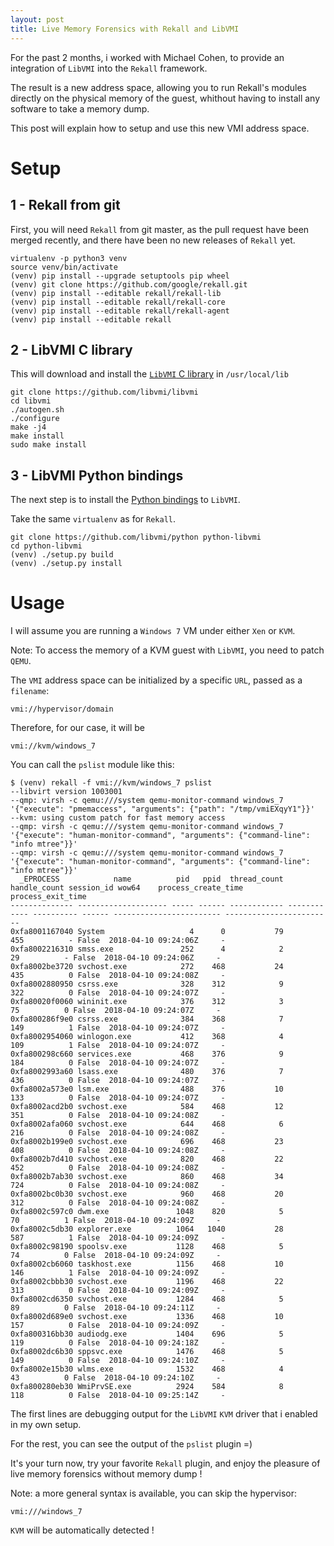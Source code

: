 ```yaml
---
layout: post
title: Live Memory Forensics with Rekall and LibVMI
---
```


For the past 2 months, i worked with Michael Cohen, to provide an integration
of `LibVMI` into the `Rekall` framework.

The result is a new address space, allowing you to run Rekall's modules
directly on the physical memory of the guest, whithout having to install any
software to take a memory dump.

This post will explain how to setup and use this new VMI address space.

# Setup

## 1 - Rekall from git

First, you will need `Rekall` from git master, as the pull request have been
merged recently, and there have been no new releases of `Rekall` yet.

    virtualenv -p python3 venv
    source venv/bin/activate
    (venv) pip install --upgrade setuptools pip wheel
    (venv) git clone https://github.com/google/rekall.git
    (venv) pip install --editable rekall/rekall-lib
    (venv) pip install --editable rekall/rekall-core
    (venv) pip install --editable rekall/rekall-agent
    (venv) pip install --editable rekall

## 2 - LibVMI C library

This will download and install the [`LibVMI` C
library](https://github.com/libvmi/libvmi) in `/usr/local/lib`

    git clone https://github.com/libvmi/libvmi
    cd libvmi
    ./autogen.sh
    ./configure
    make -j4
    make install
    sudo make install

## 3 - LibVMI Python bindings

The next step is to install the [Python
bindings](https://github.com/libvmi/python) to `LibVMI`.

Take the same `virtualenv` as for `Rekall`.

    git clone https://github.com/libvmi/python python-libvmi
    cd python-libvmi
    (venv) ./setup.py build
    (venv) ./setup.py install

# Usage

I will assume you are running a `Windows 7` VM under either `Xen` or `KVM`.

Note: To access the memory of a KVM guest with `LibVMI`, you need to patch `QEMU`.

The `VMI` address space can be initialized by a specific `URL`, passed as a `filename`:

    vmi://hypervisor/domain

Therefore, for our case, it will be

    vmi://kvm/windows_7

You can call the `pslist` module like this:

    $ (venv) rekall -f vmi://kvm/windows_7 pslist
    --libvirt version 1003001
    --qmp: virsh -c qemu:///system qemu-monitor-command windows_7 '{"execute": "pmemaccess", "arguments": {"path": "/tmp/vmiEXqyY1"}}'
    --kvm: using custom patch for fast memory access
    --qmp: virsh -c qemu:///system qemu-monitor-command windows_7 '{"execute": "human-monitor-command", "arguments": {"command-line": "info mtree"}}'
    --qmp: virsh -c qemu:///system qemu-monitor-command windows_7 '{"execute": "human-monitor-command", "arguments": {"command-line": "info mtree"}}'
      _EPROCESS            name          pid   ppid  thread_count handle_count session_id wow64    process_create_time       process_exit_time    
    -------------- -------------------- ----- ------ ------------ ------------ ---------- ------ ------------------------ ------------------------
    0xfa8001167040 System                   4      0           79          455          - False  2018-04-10 09:24:06Z     -                       
    0xfa8002216310 smss.exe               252      4            2           29          - False  2018-04-10 09:24:06Z     -                       
    0xfa8002be3720 svchost.exe            272    468           24          435          0 False  2018-04-10 09:24:08Z     -                       
    0xfa8002880950 csrss.exe              328    312            9          322          0 False  2018-04-10 09:24:07Z     -                       
    0xfa80020f0060 wininit.exe            376    312            3           75          0 False  2018-04-10 09:24:07Z     -                       
    0xfa800286f9e0 csrss.exe              384    368            7          149          1 False  2018-04-10 09:24:07Z     -                       
    0xfa8002954060 winlogon.exe           412    368            4          109          1 False  2018-04-10 09:24:07Z     -                       
    0xfa800298c660 services.exe           468    376            9          184          0 False  2018-04-10 09:24:07Z     -                       
    0xfa8002993a60 lsass.exe              480    376            7          436          0 False  2018-04-10 09:24:07Z     -                       
    0xfa8002a573e0 lsm.exe                488    376           10          133          0 False  2018-04-10 09:24:07Z     -                       
    0xfa8002acd2b0 svchost.exe            584    468           12          351          0 False  2018-04-10 09:24:08Z     -                       
    0xfa8002afa060 svchost.exe            644    468            6          216          0 False  2018-04-10 09:24:08Z     -                       
    0xfa8002b199e0 svchost.exe            696    468           23          408          0 False  2018-04-10 09:24:08Z     -                       
    0xfa8002b7d410 svchost.exe            820    468           22          452          0 False  2018-04-10 09:24:08Z     -                       
    0xfa8002b7ab30 svchost.exe            860    468           34          724          0 False  2018-04-10 09:24:08Z     -                       
    0xfa8002bc0b30 svchost.exe            960    468           20          312          0 False  2018-04-10 09:24:08Z     -                       
    0xfa8002c597c0 dwm.exe               1048    820            5           70          1 False  2018-04-10 09:24:09Z     -                       
    0xfa8002c5db30 explorer.exe          1064   1040           28          587          1 False  2018-04-10 09:24:09Z     -                       
    0xfa8002c98190 spoolsv.exe           1128    468            5           74          0 False  2018-04-10 09:24:09Z     -                       
    0xfa8002cb6060 taskhost.exe          1156    468           10          146          1 False  2018-04-10 09:24:09Z     -                       
    0xfa8002cbbb30 svchost.exe           1196    468           22          313          0 False  2018-04-10 09:24:09Z     -                       
    0xfa8002cd6350 svchost.exe           1284    468            5           89          0 False  2018-04-10 09:24:11Z     -                       
    0xfa8002d689e0 svchost.exe           1336    468           10          157          0 False  2018-04-10 09:24:09Z     -                       
    0xfa800316bb30 audiodg.exe           1404    696            5          119          0 False  2018-04-10 09:24:18Z     -                       
    0xfa8002dc6b30 sppsvc.exe            1476    468            5          149          0 False  2018-04-10 09:24:10Z     -                       
    0xfa8002e15b30 wlms.exe              1532    468            4           43          0 False  2018-04-10 09:24:10Z     -                       
    0xfa800280eb30 WmiPrvSE.exe          2924    584            8          118          0 False  2018-04-10 09:25:14Z     -     

The first lines are debugging output for the `LibVMI` `KVM` driver that i
enabled in my own setup.

For the rest, you can see the output of the `pslist` plugin =)

It's your turn now, try your favorite `Rekall` plugin, and enjoy the pleasure
of live memory forensics without memory dump !

Note: a more general syntax is available, you can skip the hypervisor:

    vmi:///windows_7

`KVM` will be automatically detected !
